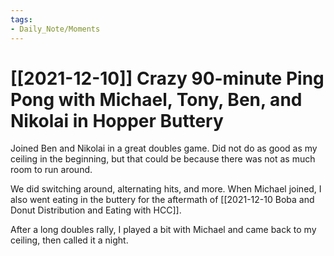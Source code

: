 ```yaml
---
tags:
- Daily_Note/Moments
---
```


# [[2021-12-10]] Crazy 90-minute Ping Pong with Michael, Tony, Ben, and Nikolai in Hopper Buttery



Joined Ben and Nikolai in a great doubles game. Did not do as good as my ceiling in the beginning, but that could be because there was not as much room to run around.

We did switching around, alternating hits, and more. When Michael joined, I also went eating in the buttery for the aftermath of [[2021-12-10 Boba and Donut Distribution and Eating with HCC]].

After a long doubles rally, I played a bit with Michael and came back to my ceiling, then called it a night.